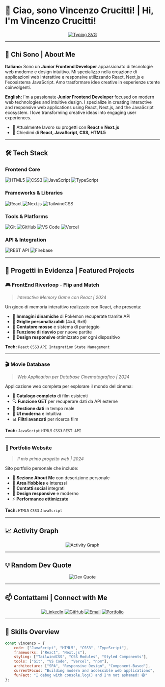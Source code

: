 # 👋 Ciao, sono Vincenzo Crucitti! | Hi, I'm Vincenzo Crucitti!

<div align="center">
  
[![Typing SVG](https://readme-typing-svg.demolab.com?font=Fira+Code&size=22&pause=1000&color=2E97F7&center=true&vCenter=true&width=600&lines=Frontend+Developer+%F0%9F%92%BB;React+%26+Next.js+Enthusiast+%E2%9A%9B%EF%B8%8F;UI%2FUX+Designer+%F0%9F%8E%A8;Always+Learning+New+Things+%F0%9F%9A%80)](https://git.io/typing-svg)

</div>

---

## 🚀 Chi Sono | About Me

**Italiano:** 
Sono un **Junior Frontend Developer** appassionato di tecnologie web moderne e design intuitivo. Mi specializzo nella creazione di applicazioni web interattive e responsive utilizzando React, Next.js e l'ecosistema JavaScript. Amo trasformare idee creative in esperienze utente coinvolgenti.

**English:**
I'm a passionate **Junior Frontend Developer** focused on modern web technologies and intuitive design. I specialize in creating interactive and responsive web applications using React, Next.js, and the JavaScript ecosystem. I love transforming creative ideas into engaging user experiences.

- 🔭 Attualmente lavoro su progetti con **React** e **Next.js**
- 💬 Chiedimi di **React, JavaScript, CSS, HTML5**

---

## 🛠️ Tech Stack

### Frontend Core
![HTML5](https://img.shields.io/badge/HTML5-E34F26?style=for-the-badge&logo=html5&logoColor=white)
![CSS3](https://img.shields.io/badge/CSS3-1572B6?style=for-the-badge&logo=css3&logoColor=white)
![JavaScript](https://img.shields.io/badge/JavaScript-F7DF1E?style=for-the-badge&logo=javascript&logoColor=black)
![TypeScript](https://img.shields.io/badge/TypeScript-007ACC?style=for-the-badge&logo=typescript&logoColor=white)

### Frameworks & Libraries
![React](https://img.shields.io/badge/React-20232A?style=for-the-badge&logo=react&logoColor=61DAFB)
![Next.js](https://img.shields.io/badge/Next.js-000000?style=for-the-badge&logo=nextdotjs&logoColor=white)
![TailwindCSS](https://img.shields.io/badge/Tailwind_CSS-38B2AC?style=for-the-badge&logo=tailwind-css&logoColor=white)

### Tools & Platforms
![Git](https://img.shields.io/badge/Git-F05032?style=for-the-badge&logo=git&logoColor=white)
![GitHub](https://img.shields.io/badge/GitHub-100000?style=for-the-badge&logo=github&logoColor=white)
![VS Code](https://img.shields.io/badge/VS_Code-007ACC?style=for-the-badge&logo=visual-studio-code&logoColor=white)
![Vercel](https://img.shields.io/badge/Vercel-000000?style=for-the-badge&logo=vercel&logoColor=white)

### API & Integration
![REST API](https://img.shields.io/badge/REST_API-FF6C37?style=for-the-badge&logo=postman&logoColor=white)
![Firebase](https://img.shields.io/badge/Firebase-FFCA28?style=for-the-badge&logo=firebase&logoColor=black)

---

## 🎯 Progetti in Evidenza | Featured Projects

### 🎮 **FrontEnd Riverloop - Flip and Match**
> *Interactive Memory Game con React | 2024*

Un gioco di memoria interattivo realizzato con React, che presenta:
- 🎨 **Immagini dinamiche** di Pokémon recuperate tramite API
- 📐 **Griglie personalizzabili** (4x4, 6x6)
- 🔢 **Contatore mosse** e sistema di punteggio
- 🔄 **Funzione di riavvio** per nuove partite
- 📱 **Design responsive** ottimizzato per ogni dispositivo

**Tech:** `React` `CSS3` `API Integration` `State Management`

---

### 🎬 **Movie Database**
> *Web Application per Database Cinematografico | 2024*

Applicazione web completa per esplorare il mondo del cinema:
- 🎥 **Catalogo completo** di film esistenti
- 🔍 **Funzione GET** per recuperare dati da API esterne
- 💾 **Gestione dati** in tempo reale
- 🎨 **UI moderna** e intuitiva
- 📊 **Filtri avanzati** per ricerca film

**Tech:** `JavaScript` `HTML5` `CSS3` `REST API`

---

### 💼 **Portfolio Website**
> *Il mio primo progetto web | 2024*

Sito portfolio personale che include:
- 👤 **Sezione About Me** con descrizione personale
- 🎯 **Area Hobbies** e interessi
- 📱 **Contatti social** integrati
- 🎨 **Design responsive** e moderno
- ⚡ **Performance ottimizzate**

**Tech:** `HTML5` `CSS3` `JavaScript`

---

## 📈 Activity Graph

<div align="center">

![Activity Graph](https://github-readme-activity-graph.vercel.app/graph?username=vincenzocrucitti04-hash&theme=tokyo-night&hide_border=true)

</div>

---

## 💡 Random Dev Quote

<div align="center">

![Dev Quote](https://quotes-github-readme.vercel.app/api?type=horizontal&theme=tokyonight)

</div>

---

## 📫 Contattami | Connect with Me

<div align="center">

[![LinkedIn](https://img.shields.io/badge/LinkedIn-0077B5?style=for-the-badge&logo=linkedin&logoColor=white)](https://www.linkedin.com/in/vincenzo-crucitti-4b5428378/)
[![GitHub](https://img.shields.io/badge/GitHub-100000?style=for-the-badge&logo=github&logoColor=white)](https://github.com/vincenzocrucitti04-hash)
[![Email](https://img.shields.io/badge/Email-D14836?style=for-the-badge&logo=gmail&logoColor=white)](mailto:vincenzocrucitti04@gmail.com)
[![Portfolio](https://img.shields.io/badge/Portfolio-000000?style=for-the-badge&logo=vercel&logoColor=white)](https://vincenzocrucitti04-hash.github.io/Project-WebPage/)

</div>

---

## 🎨 Skills Overview
```javascript
const vincenzo = {
    code: ["JavaScript", "HTML5", "CSS3", "TypeScript"],
    frameworks: ["React", "Next.js"],
    styling: ["TailwindCSS", "CSS Modules", "Styled Components"],
    tools: ["Git", "VS Code", "Vercel", "npm"],
    architecture: ["SPA", "Responsive Design", "Component-Based"],
    currentFocus: "Building modern and accessible web applications",
    funFact: "I debug with console.log() and I'm not ashamed! 😄"
};
